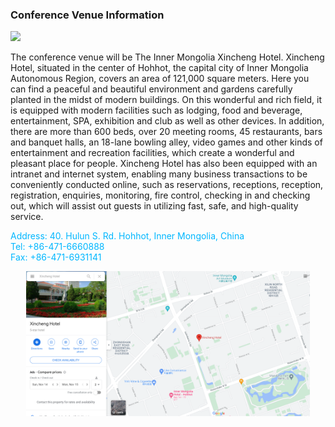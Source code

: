 ### Conference Venue Information

![](images/酒店概况.jpg)


The conference venue will be The Inner Mongolia Xincheng Hotel. Xincheng Hotel, situated in the center of Hohhot, the capital city of Inner Mongolia Autonomous Region, covers an area of 121,000 square meters. Here you can find a peaceful and beautiful environment and gardens carefully planted in the midst of modern buildings. On this wonderful and rich field, it is equipped with modern facilities such as lodging, food and beverage, entertainment, SPA, exhibition and club as well as other devices. In addition, there are more than 600 beds, over 20 meeting rooms, 45 restaurants, bars and banquet halls, an 18-lane bowling alley, video games and other kinds of entertainment and recreation facilities, which create a wonderful and pleasant place for people.  Xincheng Hotel has also been equipped with an intranet and internet system, enabling many business transactions to be conveniently conducted online, such as reservations, receptions, reception, registration, enquiries, monitoring, fire control, checking in and checking out, which will assist out guests in utilizing fast, safe, and high-quality service.

<div style="color: rgb(0, 183, 255);">
    <p>
        Address: 40. Hulun S. Rd. Hohhot, Inner Mongolia, China
        <br>
        Tel: +86-471-6660888
        <br>
        Fax: +86-471-6931141
        <br>
    </p>
</div>
<div style="text-align: justify;">
    <div style="width: 100%;text-align: center;">
        <img src="./images/map2.png" alt="" style="width: 90%;">
    </div>
</div>